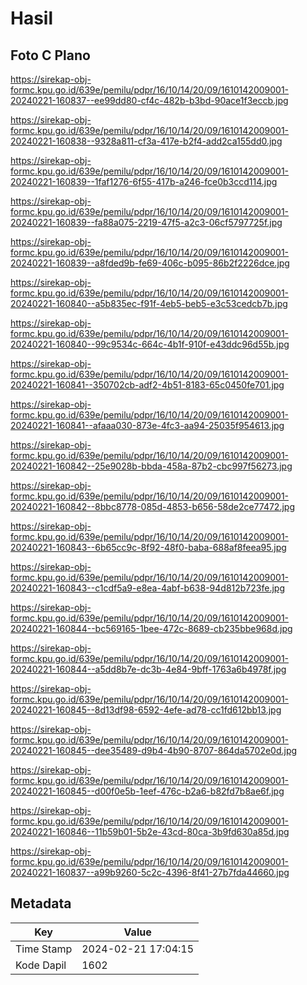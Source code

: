 # Hasil

## Foto C Plano

https://sirekap-obj-formc.kpu.go.id/639e/pemilu/pdpr/16/10/14/20/09/1610142009001-20240221-160837--ee99dd80-cf4c-482b-b3bd-90ace1f3eccb.jpg

https://sirekap-obj-formc.kpu.go.id/639e/pemilu/pdpr/16/10/14/20/09/1610142009001-20240221-160838--9328a811-cf3a-417e-b2f4-add2ca155dd0.jpg

https://sirekap-obj-formc.kpu.go.id/639e/pemilu/pdpr/16/10/14/20/09/1610142009001-20240221-160839--1faf1276-6f55-417b-a246-fce0b3ccd114.jpg

https://sirekap-obj-formc.kpu.go.id/639e/pemilu/pdpr/16/10/14/20/09/1610142009001-20240221-160839--fa88a075-2219-47f5-a2c3-06cf5797725f.jpg

https://sirekap-obj-formc.kpu.go.id/639e/pemilu/pdpr/16/10/14/20/09/1610142009001-20240221-160839--a8fded9b-fe69-406c-b095-86b2f2226dce.jpg

https://sirekap-obj-formc.kpu.go.id/639e/pemilu/pdpr/16/10/14/20/09/1610142009001-20240221-160840--a5b835ec-f91f-4eb5-beb5-e3c53cedcb7b.jpg

https://sirekap-obj-formc.kpu.go.id/639e/pemilu/pdpr/16/10/14/20/09/1610142009001-20240221-160840--99c9534c-664c-4b1f-910f-e43ddc96d55b.jpg

https://sirekap-obj-formc.kpu.go.id/639e/pemilu/pdpr/16/10/14/20/09/1610142009001-20240221-160841--350702cb-adf2-4b51-8183-65c0450fe701.jpg

https://sirekap-obj-formc.kpu.go.id/639e/pemilu/pdpr/16/10/14/20/09/1610142009001-20240221-160841--afaaa030-873e-4fc3-aa94-25035f954613.jpg

https://sirekap-obj-formc.kpu.go.id/639e/pemilu/pdpr/16/10/14/20/09/1610142009001-20240221-160842--25e9028b-bbda-458a-87b2-cbc997f56273.jpg

https://sirekap-obj-formc.kpu.go.id/639e/pemilu/pdpr/16/10/14/20/09/1610142009001-20240221-160842--8bbc8778-085d-4853-b656-58de2ce77472.jpg

https://sirekap-obj-formc.kpu.go.id/639e/pemilu/pdpr/16/10/14/20/09/1610142009001-20240221-160843--6b65cc9c-8f92-48f0-baba-688af8feea95.jpg

https://sirekap-obj-formc.kpu.go.id/639e/pemilu/pdpr/16/10/14/20/09/1610142009001-20240221-160843--c1cdf5a9-e8ea-4abf-b638-94d812b723fe.jpg

https://sirekap-obj-formc.kpu.go.id/639e/pemilu/pdpr/16/10/14/20/09/1610142009001-20240221-160844--bc569165-1bee-472c-8689-cb235bbe968d.jpg

https://sirekap-obj-formc.kpu.go.id/639e/pemilu/pdpr/16/10/14/20/09/1610142009001-20240221-160844--a5dd8b7e-dc3b-4e84-9bff-1763a6b4978f.jpg

https://sirekap-obj-formc.kpu.go.id/639e/pemilu/pdpr/16/10/14/20/09/1610142009001-20240221-160845--8d13df98-6592-4efe-ad78-cc1fd612bb13.jpg

https://sirekap-obj-formc.kpu.go.id/639e/pemilu/pdpr/16/10/14/20/09/1610142009001-20240221-160845--dee35489-d9b4-4b90-8707-864da5702e0d.jpg

https://sirekap-obj-formc.kpu.go.id/639e/pemilu/pdpr/16/10/14/20/09/1610142009001-20240221-160845--d00f0e5b-1eef-476c-b2a6-b82fd7b8ae6f.jpg

https://sirekap-obj-formc.kpu.go.id/639e/pemilu/pdpr/16/10/14/20/09/1610142009001-20240221-160846--11b59b01-5b2e-43cd-80ca-3b9fd630a85d.jpg

https://sirekap-obj-formc.kpu.go.id/639e/pemilu/pdpr/16/10/14/20/09/1610142009001-20240221-160837--a99b9260-5c2c-4396-8f41-27b7fda44660.jpg


## Metadata

| Key        | Value               |
| ---------- | ------------------- |
| Time Stamp | 2024-02-21 17:04:15 |
| Kode Dapil | 1602                |



